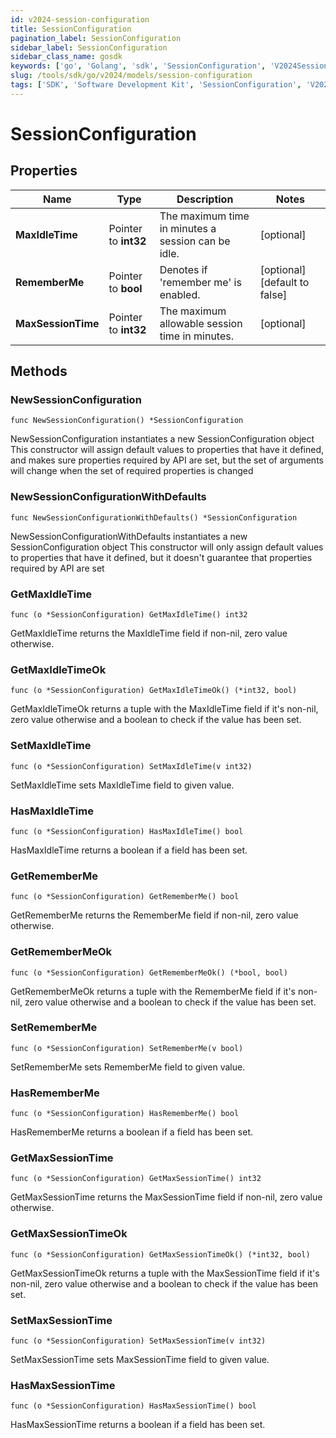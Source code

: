 ```yaml
---
id: v2024-session-configuration
title: SessionConfiguration
pagination_label: SessionConfiguration
sidebar_label: SessionConfiguration
sidebar_class_name: gosdk
keywords: ['go', 'Golang', 'sdk', 'SessionConfiguration', 'V2024SessionConfiguration'] 
slug: /tools/sdk/go/v2024/models/session-configuration
tags: ['SDK', 'Software Development Kit', 'SessionConfiguration', 'V2024SessionConfiguration']
---
```


# SessionConfiguration

## Properties

Name | Type | Description | Notes
------------ | ------------- | ------------- | -------------
**MaxIdleTime** | Pointer to **int32** | The maximum time in minutes a session can be idle. | [optional] 
**RememberMe** | Pointer to **bool** | Denotes if 'remember me' is enabled. | [optional] [default to false]
**MaxSessionTime** | Pointer to **int32** | The maximum allowable session time in minutes. | [optional] 

## Methods

### NewSessionConfiguration

`func NewSessionConfiguration() *SessionConfiguration`

NewSessionConfiguration instantiates a new SessionConfiguration object
This constructor will assign default values to properties that have it defined,
and makes sure properties required by API are set, but the set of arguments
will change when the set of required properties is changed

### NewSessionConfigurationWithDefaults

`func NewSessionConfigurationWithDefaults() *SessionConfiguration`

NewSessionConfigurationWithDefaults instantiates a new SessionConfiguration object
This constructor will only assign default values to properties that have it defined,
but it doesn't guarantee that properties required by API are set

### GetMaxIdleTime

`func (o *SessionConfiguration) GetMaxIdleTime() int32`

GetMaxIdleTime returns the MaxIdleTime field if non-nil, zero value otherwise.

### GetMaxIdleTimeOk

`func (o *SessionConfiguration) GetMaxIdleTimeOk() (*int32, bool)`

GetMaxIdleTimeOk returns a tuple with the MaxIdleTime field if it's non-nil, zero value otherwise
and a boolean to check if the value has been set.

### SetMaxIdleTime

`func (o *SessionConfiguration) SetMaxIdleTime(v int32)`

SetMaxIdleTime sets MaxIdleTime field to given value.

### HasMaxIdleTime

`func (o *SessionConfiguration) HasMaxIdleTime() bool`

HasMaxIdleTime returns a boolean if a field has been set.

### GetRememberMe

`func (o *SessionConfiguration) GetRememberMe() bool`

GetRememberMe returns the RememberMe field if non-nil, zero value otherwise.

### GetRememberMeOk

`func (o *SessionConfiguration) GetRememberMeOk() (*bool, bool)`

GetRememberMeOk returns a tuple with the RememberMe field if it's non-nil, zero value otherwise
and a boolean to check if the value has been set.

### SetRememberMe

`func (o *SessionConfiguration) SetRememberMe(v bool)`

SetRememberMe sets RememberMe field to given value.

### HasRememberMe

`func (o *SessionConfiguration) HasRememberMe() bool`

HasRememberMe returns a boolean if a field has been set.

### GetMaxSessionTime

`func (o *SessionConfiguration) GetMaxSessionTime() int32`

GetMaxSessionTime returns the MaxSessionTime field if non-nil, zero value otherwise.

### GetMaxSessionTimeOk

`func (o *SessionConfiguration) GetMaxSessionTimeOk() (*int32, bool)`

GetMaxSessionTimeOk returns a tuple with the MaxSessionTime field if it's non-nil, zero value otherwise
and a boolean to check if the value has been set.

### SetMaxSessionTime

`func (o *SessionConfiguration) SetMaxSessionTime(v int32)`

SetMaxSessionTime sets MaxSessionTime field to given value.

### HasMaxSessionTime

`func (o *SessionConfiguration) HasMaxSessionTime() bool`

HasMaxSessionTime returns a boolean if a field has been set.


